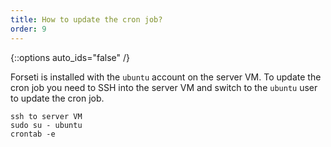 ```yaml
---
title: How to update the cron job?
order: 9
---
```

{::options auto_ids="false" /}

Forseti is installed with the `ubuntu` account on the server VM. To update the
cron job you need to SSH into the server VM and switch to the `ubuntu` user to
update the cron job. 
```
ssh to server VM 
sudo su - ubuntu
crontab -e
```